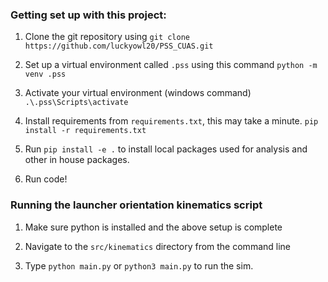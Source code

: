 ### Getting set up with this project:
1. Clone the git repository using 
`git clone https://github.com/luckyowl20/PSS_CUAS.git`

2. Set up a virtual environment called `.pss` using this command 
`python -m venv .pss`

3. Activate your virtual environment (windows command)
`.\.pss\Scripts\activate`

4. Install requirements from `requirements.txt`, this may take a minute.
`pip install -r requirements.txt`

5. Run `pip install -e .` to install local packages used for analysis and other in house packages. 

6. Run code!


### Running the launcher orientation kinematics script
1. Make sure python is installed and the above setup is complete

2. Navigate to the `src/kinematics` directory from the command line

3. Type `python main.py` or `python3 main.py` to run the sim.